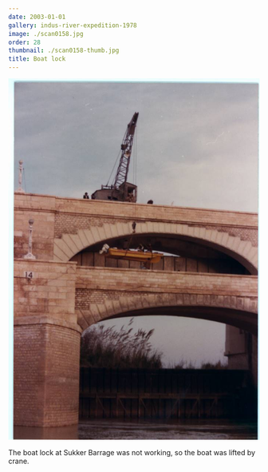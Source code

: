 ```yaml
---
date: 2003-01-01
gallery: indus-river-expedition-1978
image: ./scan0158.jpg
order: 28
thumbnail: ./scan0158-thumb.jpg
title: Boat lock
---
```


![Boat lock](./scan0158.jpg)

The boat lock at Sukker Barrage was not working, so the boat was lifted by crane.